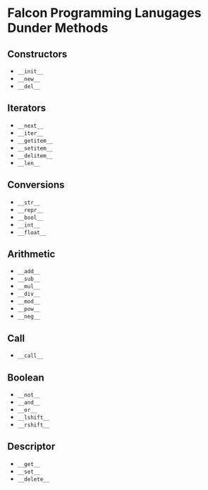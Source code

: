 # Falcon Programming Lanugages Dunder Methods

## Constructors
- ```__init__```
- ```__new__```
- ```__del__```

## Iterators
- ```__next__```
- ```__iter__```
- ```__getitem__```
- ```__setitem__```
- ```__delitem__```
- ```__len__```

## Conversions
- ```__str__```
- ```__repr__```
- ```__bool__```
- ```__int__```
- ```__float__```

## Arithmetic
- ```__add__```
- ```__sub__```
- ```__mul__```
- ```__div__```
- ```__mod__```
- ```__pow__```
- ```__neg__```

## Call
- ```__call__```

## Boolean
- ```__not__```
- ```__and__```
- ```__or__```
- ```__lshift__```
- ```__rshift__```

## Descriptor
- ```__get__```
- ```__set__```
- ```__delete__```
